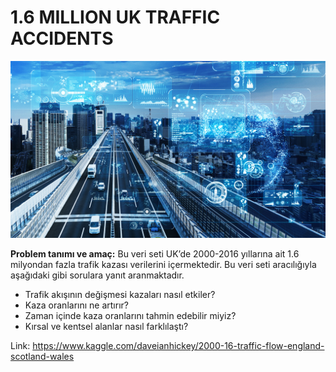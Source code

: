 # 1.6 MILLION UK TRAFFIC ACCIDENTS

![image](https://raw.githubusercontent.com/Kodluyoruz/taskforce/main/data-science-projects/traffic-accidents/figures/GettyImages-1146418696-1280x720.jpeg)

**Problem tanımı ve amaç:**  Bu veri seti UK’de 2000-2016 yıllarına ait 1.6 milyondan fazla trafik kazası verilerini içermektedir.  Bu veri seti aracılığıyla aşağıdaki gibi sorulara yanıt aranmaktadır.

- Trafik akışının değişmesi kazaları nasıl etkiler?
- Kaza oranlarını ne artırır?
- Zaman içinde kaza oranlarını tahmin edebilir miyiz?
- Kırsal ve kentsel alanlar nasıl farklılaştı?

Link: https://www.kaggle.com/daveianhickey/2000-16-traffic-flow-england-scotland-wales
